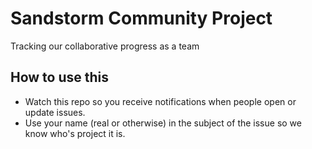 # Sandstorm Community Project
Tracking our collaborative progress as a team

## How to use this

- Watch this repo so you receive notifications when people open or update issues.
- Use your name (real or otherwise) in the subject of the issue so we know who's project it is.
